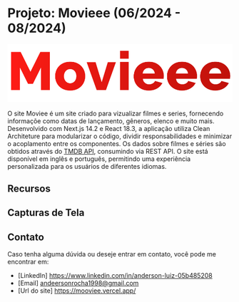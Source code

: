 # Projeto: Movieee (06/2024 - 08/2024)

<p align="center">
<img src="https://github.com/andeersonluiz/mooviee/blob/main/assets/logo.png">

O site Moviee é um site criado para vizualizar filmes e series, fornecendo informaçõe como datas de lançamento, gêneros, elenco e muito mais. Desenvolvido com Next.js 14.2 e React 18.3, a aplicação utiliza Clean Architeture para modularizar o código, dividir responsabilidades e minimizar o acoplamento entre os componentes. Os dados sobre filmes e séries são obtidos através do <a href="https://developer.themoviedb.org/docs/getting-started">TMDB API</a>, consumindo via REST API. O site está disponível em inglês e português, permitindo uma experiência personalizada para os usuários de diferentes idiomas.

## Recursos
 
## Capturas de Tela

## Contato

Caso tenha alguma dúvida ou deseje entrar em contato, você pode me encontrar em:

- [LinkedIn] https://www.linkedin.com/in/anderson-luiz-05b485208
- [Email] andeersonrocha1998@gmail.com
- [Url do site] https://mooviee.vercel.app/ 

